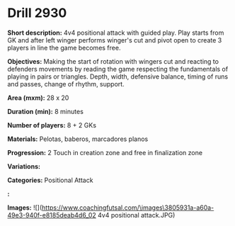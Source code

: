 # Drill 2930

**Short description:**
4v4 positional attack with guided play. Play starts from GK and after left winger performs winger's cut and pivot open to create 3 players in line the game becomes free.

**Objectives:**
Making the start of rotation with wingers cut and reacting to defenders movements by reading the game respecting the fundamentals of playing in pairs or triangles. Depth, width, defensive balance, timing of runs and passes, change of rhythm, support.

**Area (mxm):**
28 x 20

**Duration (min):**
8 minutes

**Number of players:**
8 + 2 GKs

**Materials:**
Pelotas, baberos, marcadores planos

**Progression:**
2 Touch in creation zone and free in finalization zone

**Variations:**


**Categories:**
Positional Attack

**:**


**Images:**
![](https://www.coachingfutsal.com/\images\3805931a-a60a-49e3-940f-e8185deab4d6_02 4v4 positional attack.JPG)

